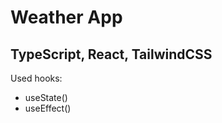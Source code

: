 # Weather App

## TypeScript, React, TailwindCSS

<div>
  Used hooks:
  <ul>
    <li>useState()</li>
    <li>useEffect()</li>
  </ul>
</div>
